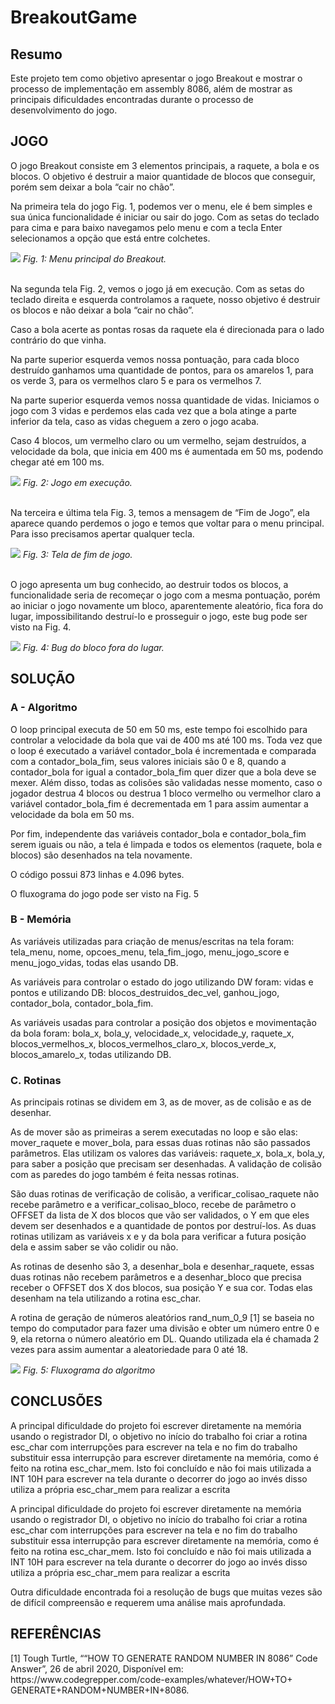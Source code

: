# BreakoutGame

## Resumo
Este projeto tem como objetivo apresentar o jogo Breakout e mostrar o processo de implementação em assembly 8086, além de mostrar as principais dificuldades encontradas durante o processo de desenvolvimento do jogo.

## JOGO
<p>
  O jogo Breakout consiste em 3 elementos principais, a
raquete, a bola e os blocos. O objetivo é destruir a maior
quantidade de blocos que conseguir, porém sem deixar a
bola “cair no chão”.
</p>
<p>
  Na primeira tela do jogo Fig. 1, podemos ver o menu, ele é
bem simples e sua única funcionalidade é iniciar ou sair do
jogo. Com as setas do teclado para cima e para baixo
navegamos pelo menu e com a tecla Enter selecionamos a
opção que está entre colchetes.
</p>

<img src="https://i.imgur.com/RfETZyq.png"/> 
<cite>Fig. 1: Menu principal do Breakout.</cite>
<br />
<br />

<p>
  Na segunda tela Fig. 2, vemos o jogo já em execução.
Com as setas do teclado direita e esquerda controlamos a
raquete, nosso objetivo é destruir os blocos e não deixar a
bola “cair no chão”.
</p>
<p>
  Caso a bola acerte as pontas rosas da raquete ela é
direcionada para o lado contrário do que vinha.
</p>
<p>
  Na parte superior esquerda vemos nossa pontuação, para
cada bloco destruído ganhamos uma quantidade de pontos,
para os amarelos 1, para os verde 3, para os vermelhos claro
5 e para os vermelhos 7.
</p>
<p>
  Na parte superior esquerda vemos nossa quantidade de
vidas. Iniciamos o jogo com 3 vidas e perdemos elas cada
vez que a bola atinge a parte inferior da tela, caso as vidas
cheguem a zero o jogo acaba.
</p>
<p>
  Caso 4 blocos, um vermelho claro ou um vermelho, sejam
destruídos, a velocidade da bola, que inicia em 400 ms é
aumentada em 50 ms, podendo chegar até em 100 ms.
</p>

<img src="https://imgur.com/QyIUSEu.png"/> 
<cite>Fig. 2: Jogo em execução.</cite>
<br />
<br />

<p>
  Na terceira e última tela Fig. 3, temos a mensagem de
“Fim de Jogo”, ela aparece quando perdemos o jogo e temos
que voltar para o menu principal. Para isso precisamos
apertar qualquer tecla.
</p>

<img src="https://imgur.com/JlwUUBD.png"/> 
<cite>Fig. 3: Tela de fim de jogo.</cite>
<br />
<br />

<p>
  O jogo apresenta um bug conhecido, ao destruir todos os
blocos, a funcionalidade seria de recomeçar o jogo com a
mesma pontuação, porém ao iniciar o jogo novamente um
bloco, aparentemente aleatório, fica fora do lugar,
impossibilitando destruí-lo e prosseguir o jogo, este bug
pode ser visto na Fig. 4.
</p>

<img src="https://imgur.com/hzHHhcZ.png"/>
<cite>Fig. 4: Bug do bloco fora do lugar.</cite>

## SOLUÇÃO

### A - Algoritmo
<p>
  O loop principal executa de 50 em 50 ms, este tempo foi
escolhido para controlar a velocidade da bola que vai de 400
ms até 100 ms. Toda vez que o loop é executado a variável
contador_bola é incrementada e comparada com a
contador_bola_fim, seus valores iniciais são 0 e 8, quando a
contador_bola for igual a contador_bola_fim quer dizer que
a bola deve se mexer. Além disso, todas as colisões são
validadas nesse momento, caso o jogador destrua 4 blocos
ou destrua 1 bloco vermelho ou vermelhor claro a variável
contador_bola_fim é decrementada em 1 para assim
aumentar a velocidade da bola em 50 ms.
</p>
<p>
  Por fim, independente das variáveis contador_bola e
contador_bola_fim serem iguais ou não, a tela é limpada e
todos os elementos (raquete, bola e blocos) são desenhados
na tela novamente.
</p>
<p>
  O código possui 873 linhas e 4.096 bytes.
</p>
<p>
  O fluxograma do jogo pode ser visto na Fig. 5
</p>

### B - Memória
<p>
  As variáveis utilizadas para criação de menus/escritas na
tela foram: tela_menu, nome, opcoes_menu, tela_fim_jogo,
menu_jogo_score e menu_jogo_vidas, todas elas usando
DB.
</p>
<p>
  As variáveis para controlar o estado do jogo utilizando
DW foram: vidas e pontos e utilizando DB:
blocos_destruidos_dec_vel, ganhou_jogo, contador_bola,
contador_bola_fim.
</p>
<p>
  As variáveis usadas para controlar a posição dos objetos e
movimentação da bola foram: bola_x, bola_y, velocidade_x,
velocidade_y, raquete_x, blocos_vermelhos_x,
blocos_vermelhos_claro_x, blocos_verde_x,
blocos_amarelo_x, todas utilizando DB.
</p>

### C. Rotinas
<p>
  As principais rotinas se dividem em 3, as de mover, as de
colisão e as de desenhar.
</p>
<p>
  As de mover são as primeiras a serem executadas no loop
e são elas: mover_raquete e mover_bola, para essas duas
rotinas não são passados parâmetros. Elas utilizam os valores
das variáveis: raquete_x, bola_x, bola_y, para saber a
posição que precisam ser desenhadas. A validação de colisão
com as paredes do jogo também é feita nessas rotinas.
</p>
<p>
  São duas rotinas de verificação de colisão, a
verificar_colisao_raquete não recebe parâmetro e a
verificar_colisao_bloco, recebe de parâmetro o OFFSET da
lista de X dos blocos que vão ser validados, o Y em que eles
devem ser desenhados e a quantidade de pontos por
destruí-los. As duas rotinas utilizam as variáveis x e y da
bola para verificar a futura posição dela e assim saber se vão
colidir ou não.
</p>
<p>
  As rotinas de desenho são 3, a desenhar_bola e
desenhar_raquete, essas duas rotinas não recebem
parâmetros e a desenhar_bloco que precisa receber o
OFFSET dos X dos blocos, sua posição Y e sua cor. Todas
elas desenham na tela utilizando a rotina esc_char.
</p>
<p>
  A rotina de geração de números aleatórios rand_num_0_9
[1] se baseia no tempo do computador para fazer uma
divisão e obter um número entre 0 e 9, ela retorna o número
aleatório em DL. Quando utilizada ela é chamada 2 vezes
para assim aumentar a aleatoriedade para 0 até 18.
</p>

<img src="https://imgur.com/KQbogKk.png"/>
<cite>Fig. 5: Fluxograma do algoritmo</cite>
<br>

## CONCLUSÕES

<p>
  A principal dificuldade do projeto foi escrever diretamente
na memória usando o registrador DI, o objetivo no início do
trabalho foi criar a rotina esc_char com interrupções para
escrever na tela e no fim do trabalho substituir essa
interrupção para escrever diretamente na memória, como é
feito na rotina esc_char_mem. Isto foi concluído e não foi
mais utilizada a INT 10H para escrever na tela durante o
decorrer do jogo ao invés disso utiliza a própria
esc_char_mem para realizar a escrita
</p>
<p>
  A principal dificuldade do projeto foi escrever diretamente
na memória usando o registrador DI, o objetivo no início do
trabalho foi criar a rotina esc_char com interrupções para
escrever na tela e no fim do trabalho substituir essa
interrupção para escrever diretamente na memória, como é
feito na rotina esc_char_mem. Isto foi concluído e não foi
mais utilizada a INT 10H para escrever na tela durante o
decorrer do jogo ao invés disso utiliza a própria
esc_char_mem para realizar a escrita
</p>
<p>
  Outra dificuldade encontrada foi a resolução de bugs que
muitas vezes são de difícil compreensão e requerem uma
análise mais aprofundada.
</p>

## REFERÊNCIAS

<p>
[1] Tough Turtle, ““HOW TO GENERATE RANDOM NUMBER IN
8086” Code Answer”, 26 de abril 2020, Disponível em:
https://www.codegrepper.com/code-examples/whatever/HOW+TO+
GENERATE+RANDOM+NUMBER+IN+8086.
</p>
